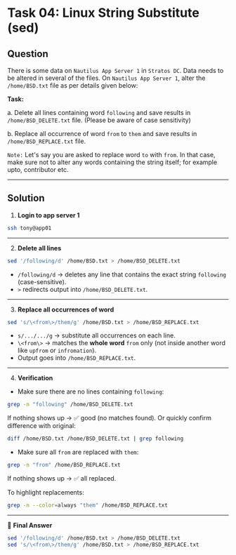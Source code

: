 # Task 04: Linux String Substitute (sed)

## Question

There is some data on `Nautilus App Server 1` in `Stratos DC`. Data needs to be altered in several of the files. On `Nautilus App Server 1`, alter the `/home/BSD.txt` file as per details given below:

**Task:**

a. Delete all lines containing word `following` and save results in `/home/BSD_DELETE.txt` file. (Please be aware of case sensitivity)


b. Replace all occurrence of word `from` to `them` and save results in `/home/BSD_REPLACE.txt` file.


`Note:` Let's say you are asked to replace word `to` with `from`. In that case, make sure not to alter any words containing the string itself; for example upto, contributor etc.

---

## Solution

1. **Login to app server 1**

```bash
ssh tony@app01
```

---

2. **Delete all lines**

```bash
sed '/following/d' /home/BSD.txt > /home/BSD_DELETE.txt
```
- `/following/d` → deletes any line that contains the exact string `following` (case-sensitive).
- `>` redirects output into `/home/BSD_DELETE.txt`.

---

3. **Replace all occurrences of word**

```bash
sed 's/\<from\>/them/g' /home/BSD.txt > /home/BSD_REPLACE.txt
```
- `s/.../.../g` → substitute all occurrences on each line.
- `\<from\>` → matches the **whole word** `from` only (not inside another word like `upfrom` or `infromation`).
- Output goes into `/home/BSD_REPLACE.txt`.

---

4. **Verification**

- Make sure there are no lines containing `following`:
```bash
grep -n "following" /home/BSD_DELETE.txt
```
If nothing shows up → ✅ good (no matches found).
Or quickly confirm difference with original:
```bash
diff /home/BSD.txt /home/BSD_DELETE.txt | grep following
```

- Make sure all `from` are replaced with `them`:
```bash
grep -n "from" /home/BSD_REPLACE.txt
```
If nothing shows up → ✅ all replaced.

To highlight replacements:
```bash
grep -n --color=always "them" /home/BSD_REPLACE.txt
```
---

🔑 **Final Answer**

```bash
sed '/following/d' /home/BSD.txt > /home/BSD_DELETE.txt
sed 's/\<from\>/them/g' /home/BSD.txt > /home/BSD_REPLACE.txt
```
